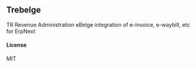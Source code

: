 ## Trebelge

TR Revenue Administration eBelge integration of e-invoice, e-waybill, etc for ErpNext

#### License

MIT